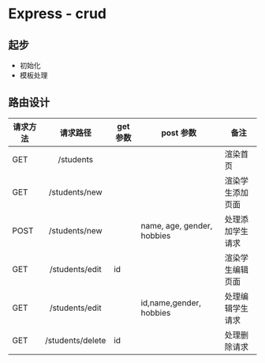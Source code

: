 # Express - crud

## 起步

- 初始化
- 模板处理

## 路由设计

| 请求方法 | 请求路径         | get 参数 | post 参数                  | 备注             |
| -------- | :--------------: | -------- | -------------------------- | ---------------- |
| GET      | /students        |          |                            | 渲染首页         |
| GET      | /students/new    |          |                            | 渲染学生添加页面 |
| POST     | /students/new    |          | name, age, gender, hobbies | 处理添加学生请求 |
| GET      | /students/edit   | id       |                            | 渲染学生编辑页面 |
| GET      | /students/edit   |          | id,name,gender, hobbies    | 处理编辑学生请求 |
| GET      | /students/delete | id       |                            | 处理删除请求     |
